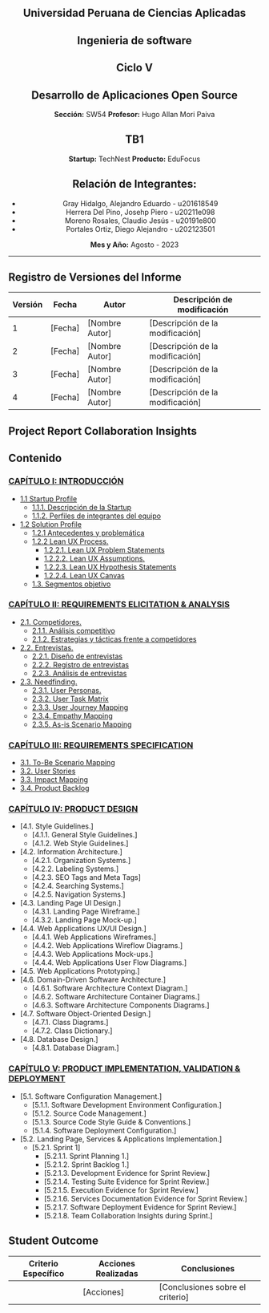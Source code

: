 <div align="center">

## Universidad Peruana de Ciencias Aplicadas 
## Ingenieria de software 
## Ciclo V

## Desarrollo de Aplicaciones Open Source
**Sección:** SW54
**Profesor:** Hugo Allan Mori Paiva

## **TB1**

**Startup:** TechNest
**Producto:** EduFocus

## Relación de Integrantes:
- Gray Hidalgo, Alejandro Eduardo - u201618549
- Herrera Del Pino, Josehp Piero - u20211e098
- Moreno Rosales, Claudio Jesús - u20191e800
- Portales Ortiz, Diego Alejandro - u202123501

**Mes y Año:** Agosto - 2023

</div>

***


## Registro de Versiones del Informe

| Versión | Fecha       | Autor            | Descripción de modificación       |
| ------- | ----------- | ---------------- | --------------------------------- |
| 1    | [Fecha]     | [Nombre Autor]  | [Descripción de la modificación] |
| 2    | [Fecha]     | [Nombre Autor]  | [Descripción de la modificación] |
| 3    | [Fecha]     | [Nombre Autor]  | [Descripción de la modificación] |
| 4    | [Fecha]     | [Nombre Autor]  | [Descripción de la modificación] |


## Project Report Collaboration Insights

## **Contenido**
### [CAPÍTULO I: INTRODUCCIÓN](/capitulos/capitulo1.md#capitulo1-introduccion)
- [1.1 Startup Profile](#startup-profile)
  - [1.1.1. Descripción de la Startup](#descripcion-de-la-startup)
  - [1.1.2. Perfiles de integrantes del equipo](#perfiles-de-integrantes)
- [1.2 Solution Profile](#solution-profile)
  - [1.2.1 Antecedentes y problemática](#antecedentes-y-problematica)
  - [1.2.2 Lean UX Process.](#lean-ux-process)
    - [1.2.2.1. Lean UX Problem Statements](#lean-ux-problem-statements)
    - [1.2.2.2. Lean UX Assumptions.](#lean-ux-assumptions)
    - [1.2.2.3. Lean UX Hypothesis Statements](#lean-ux-hypothesis-statements)
    - [1.2.2.4. Lean UX Canvas](#lean-ux-canvas)
  - [1.3. Segmentos objetivo](#segmentos-objetivos)

### [CAPÍTULO II: REQUIREMENTS ELICITATION & ANALYSIS](/Informe-de-Trabajo/capitulos/capitulo2.md#capitulo2-requirements-elicitation)
- [2.1. Competidores.](#competidores)
  - [2.1.1. Análisis competitivo](#analisis-competitivo)
  - [2.1.2. Estrategias y tácticas frente a competidores](#estrategias-tacticas-a-competidores)
- [2.2. Entrevistas.](#entrevistas)
  - [2.2.1. Diseño de entrevistas](#diseño-de-entrevistas)
  - [2.2.2. Registro de entrevistas](#registro-de-entrevistas)
  - [2.2.3. Análisis de entrevistas](#analisis-de-entrevistas)
- [2.3. Needfinding.](#needfinding)
  - [2.3.1. User Personas.](#user-personas)
  - [2.3.2. User Task Matrix](#user-task-matrix)
  - [2.3.3. User Journey Mapping](#user-journey-mapping)
  - [2.3.4. Empathy Mapping](#empathy-map)
  - [2.3.5. As-is Scenario Mapping](#as-is-scenario-map)

### [CAPÍTULO III: REQUIREMENTS SPECIFICATION](/Informe-de-Trabajo/capitulos/capitulo3.md#capitulo3-requirements-specification)
- [3.1. To-Be Scenario Mapping](#to-be-scenario-map)
- [3.2. User Stories](#user-stories)
- [3.3. Impact Mapping](#impact-map)
- [3.4. Product Backlog](#product-bakclog)

### [CAPÍTULO IV: PRODUCT DESIGN](/Informe-de-Trabajo/capitulos/capitulo4.md#capitulo4-product-design)
- [4.1. Style Guidelines.]
  - [4.1.1. General Style Guidelines.]
  - [4.1.2. Web Style Guidelines.]
- [4.2. Information Architecture.]
  - [4.2.1. Organization Systems.]
  - [4.2.2. Labeling Systems.]
  - [4.2.3. SEO Tags and Meta Tags]
  - [4.2.4. Searching Systems.]
  - [4.2.5. Navigation Systems.]
- [4.3. Landing Page UI Design.]
  - [4.3.1. Landing Page Wireframe.]
  - [4.3.2. Landing Page Mock-up.]
- [4.4. Web Applications UX/UI Design.]
  - [4.4.1. Web Applications Wireframes.]
  - [4.4.2. Web Applications Wireflow Diagrams.]
  - [4.4.3. Web Applications Mock-ups.]
  - [4.4.4. Web Applications User Flow Diagrams.]
- [4.5. Web Applications Prototyping.]
- [4.6. Domain-Driven Software Architecture.]
  - [4.6.1. Software Architecture Context Diagram.]
  - [4.6.2. Software Architecture Container Diagrams.]
  - [4.6.3. Software Architecture Components Diagrams.]
- [4.7. Software Object-Oriented Design.]
  - [4.7.1. Class Diagrams.]
  - [4.7.2. Class Dictionary.]
- [4.8. Database Design.]
  - [4.8.1. Database Diagram.]

### [CAPÍTULO V: PRODUCT IMPLEMENTATION, VALIDATION & DEPLOYMENT](/Informe-de-Trabajo/capitulos/capitulo5.md#capitulo5-product-implementation)
- [5.1. Software Configuration Management.]
  - [5.1.1. Software Development Environment Configuration.]
  - [5.1.2. Source Code Management.]
  - [5.1.3. Source Code Style Guide & Conventions.]
  - [5.1.4. Software Deployment Configuration.]
- [5.2. Landing Page, Services & Applications Implementation.]
  - [5.2.1. Sprint 1]
    - [5.2.1.1. Sprint Planning 1.]
    - [5.2.1.2. Sprint Backlog 1.]
    - [5.2.1.3. Development Evidence for Sprint Review.]
    - [5.2.1.4. Testing Suite Evidence for Sprint Review.]
    - [5.2.1.5. Execution Evidence for Sprint Review.]
    - [5.2.1.6. Services Documentation Evidence for Sprint Review.]
    - [5.2.1.7. Software Deployment Evidence for Sprint Review.]
    - [5.2.1.8. Team Collaboration Insights during Sprint.]




## Student Outcome
| Criterio Específico | Acciones Realizadas | Conclusiones                                      |
| ------------------- | ------------------- | ------------------------------------------------- |
|  | [Acciones] | [Conclusiones sobre el criterio]               |



